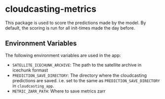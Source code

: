 # cloudcasting-metrics

This package is used to score the predictions made by the model. By default, the scoring is run for 
all init-times made the day before.

## Environment Variables

The following environment variables are used in the app:

- `SATELLITE_ICECHUNK_ARCHIVE`: The path to the satellite archive in icechunk formast
- `PREDICTION_SAVE_DIRECTORY`: The directory where the cloudcasting predictions are saved. 
  i.e. set to the same as `PREDICTION_SAVE_DIRECTORY` in `cloudcasting_app`.
- `METRIC_ZARR_PATH`: Where to save metrics zarr
